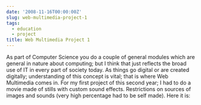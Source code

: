 ```yaml
---
date: '2008-11-16T00:00:00Z'
slug: web-multimedia-project-1
tags:
  - education
  - project
title: Web Multimedia Project 1
---
```


As part of Computer Science you do a couple of general modules which are general
in nature about computing; but I think that just reflects the broad use of IT in
every part of society today. As things go digital or are created digitally;
understanding of this concept is vital; that is where Web Multimedia comes in.
For my first project of this second year; I had to do a movie made of stills
with custom sound effects. Restrictions on sources of images and sounds (very
high percentage had to be self made). Here it is:
